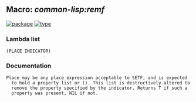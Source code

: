 ## Macro: ***common-lisp:remf***
[![package](https://img.shields.io/badge/Package-COMMON--LISP-5f9ea0.svg?style=social&colorA=999999)](../) [![type](https://img.shields.io/badge/Type-Macro-5f9ea0.svg?style=social&colorA=999999)](../#macro) 
### Lambda list
```
(PLACE INDICATOR)
```
### Documentation
```
Place may be any place expression acceptable to SETF, and is expected
  to hold a property list or (). This list is destructively altered to
  remove the property specified by the indicator. Returns T if such a
  property was present, NIL if not.
```

